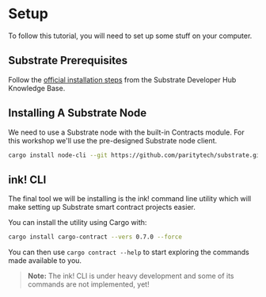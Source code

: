 Setup
===

To follow this tutorial, you will need to set up some stuff on your computer.

## Substrate Prerequisites

Follow the
[official installation steps](https://substrate.dev/docs/en/knowledgebase/getting-started/) from the
Substrate Developer Hub Knowledge Base.

## Installing A Substrate Node

We need to use a Substrate node with the built-in Contracts module. For this workshop we'll use the pre-designed Substrate node client.

```bash
cargo install node-cli --git https://github.com/paritytech/substrate.git --tag v2.0.0 --force --locked
```

## ink! CLI

The final tool we will be installing is the ink! command line utility which will make setting up Substrate smart contract projects easier.

You can install the utility using Cargo with:

```bash
cargo install cargo-contract --vers 0.7.0 --force
```

You can then use `cargo contract --help` to start exploring the commands made available to you.
> **Note:** The ink! CLI is under heavy development and some of its commands are not implemented, yet!
